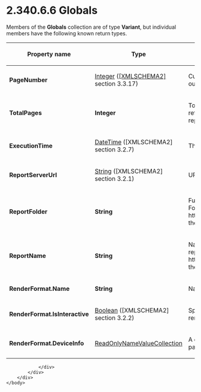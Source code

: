 <html dir="LTR" xmlns:mshelp="http://msdn.microsoft.com/mshelp" xmlns:ddue="http://ddue.schemas.microsoft.com/authoring/2003/5" xmlns:xlink="http://www.w3.org/1999/xlink" xmlns:tool="http://www.microsoft.com/tooltip">
    <head>
        <meta http-equiv="Content-Type" content="text/html; CHARSET=utf-8"></meta>
        <meta name="save" content="history"></meta>
        <title>2.340.6.6 Globals</title>
        <xml>
            <mshelp:toctitle title="2.340.6.6 Globals"></mshelp:toctitle>
            <mshelp:rltitle title="[MS-RDL]: Globals"></mshelp:rltitle>
            <mshelp:keyword index="A" term="381824cf-4274-444d-a63e-d2d6a7527f68"></mshelp:keyword>
            <mshelp:attr name="DCSext.ContentType" value="open specification"></mshelp:attr>
            <mshelp:attr name="AssetID" value="381824cf-4274-444d-a63e-d2d6a7527f68"></mshelp:attr>
            <mshelp:attr name="TopicType" value="kbRef"></mshelp:attr>
            <mshelp:attr name="DCSext.Title" value="[MS-RDL]: Globals" />
        </xml>
    </head>
    <body>
        <div id="header">
            <h1 class="heading">2.340.6.6 Globals</h1>
        </div>
        <div id="mainSection">
            <div id="mainBody">
                <div id="allHistory" class="saveHistory"></div>
                <div id="sectionSection0" class="section" name="collapseableSection">
                    

<p>Members of the <b>Globals</b> collection are of type <b>Variant</b>,
but individual members have the following known return types.</p>

<table>
 <thead>
  <tr>
   <th>
   <p>Property name</p>
   </th>
   <th>
   <p>Type</p>
   </th>
   <th>
   <p>Specification</p>
   </th>
  </tr>
 </thead>
 <tr>
  <td>
  <p><b>PageNumber</b></p>
  </td>
  <td>
  <p><a href="176fbb59-c3e2-430c-b1bb-37fd15df813e.html">Integer</a>
  (<a href="https://go.microsoft.com/fwlink/?LinkId=90610">[XMLSCHEMA2]</a>
  section 3.3.17)</p>
  </td>
  <td>
  <p>Current page number. The member MUST NOT be referenced
  outside of the page header or page footer of the report.</p>
  </td>
 </tr>
 <tr>
  <td>
  <p><b>TotalPages</b></p>
  </td>
  <td>
  <p><b>Integer</b></p>
  </td>
  <td>
  <p>Total number of pages in the report. The member MUST
  NOT be referenced outside of the page header or page footer of the report.</p>
  </td>
 </tr>
 <tr>
  <td>
  <p><b>ExecutionTime</b></p>
  </td>
  <td>
  <p><a href="d3b6da93-3935-4a28-8521-268d6f7f9a9d.html">DateTime</a>
  ([XMLSCHEMA2] section 3.2.7)</p>
  </td>
  <td>
  <p>The date and time at which the report began executing.</p>
  </td>
 </tr>
 <tr>
  <td>
  <p><b>ReportServerUrl</b></p>
  </td>
  <td>
  <p><a href="1ed81ef3-a683-45e3-aaad-bd2bbe71bc3d.html">String</a>
  ([XMLSCHEMA2] section 3.2.1)</p>
  </td>
  <td>
  <p>URL to the report server, such as
  http://reportserver/reports.</p>
  </td>
 </tr>
 <tr>
  <td>
  <p><b>ReportFolder</b></p>
  </td>
  <td>
  <p><b>String</b></p>
  </td>
  <td>
  <p>Full path on the report server to the folder
  containing the report. For example, for the report
  http://reportserver/reports/salesreports/budgeting/currentbudget, the <b>ReportFolder</b>
  is /salesreports/budgeting.</p>
  </td>
 </tr>
 <tr>
  <td>
  <p><b>ReportName</b></p>
  </td>
  <td>
  <p><b>String</b></p>
  </td>
  <td>
  <p>Name of the report in the report catalog. For example,
  for the report
  http://reportserver/reports/salesreports/budgeting/currentbudget, the <b>ReportName</b>
  is &quot;currentbudget&quot;.</p>
  </td>
 </tr>
 <tr>
  <td>
  <p><b>RenderFormat.Name</b></p>
  </td>
  <td>
  <p><b>String</b></p>
  </td>
  <td>
  <p>Name of the renderer.<a id="Appendix_A_Target_191"></a><a href="1fe5fd87-2de5-4b2c-b762-5a4fd1373621.html#Appendix_A_191" aria-label="Product behavior note 191">&lt;191&gt;</a></p>
  </td>
 </tr>
 <tr>
  <td>
  <p><b>RenderFormat.IsInteractive</b></p>
  </td>
  <td>
  <p><a href="4802fa14-3619-43fa-9898-3acab160a24c.html">Boolean</a>
  ([XMLSCHEMA2] section 3.2.2)</p>
  </td>
  <td>
  <p>Specifies whether the current user request is for an
  interactive rendering format.</p>
  </td>
 </tr>
 <tr>
  <td>
  <p><b>RenderFormat.DeviceInfo</b></p>
  </td>
  <td>
  <p><a href="57adb050-131f-4df5-ad41-27d0cb438104.html">ReadOnlyNameValueCollection</a></p>
  </td>
  <td>
  <p>A collection that holds the keys and values of the <a href="b2482b3f-74ab-4ca8-a9e5-c07955011743.html#gt_6556f00b-c41e-4b9c-af3e-65114dfa431e">deviceinfo</a> parameters of
  the current rendering request.<a id="Appendix_A_Target_192"></a><a href="1fe5fd87-2de5-4b2c-b762-5a4fd1373621.html#Appendix_A_192" aria-label="Product behavior note 192">&lt;192&gt;</a></p>
  </td>
 </tr>
</table>

<p> </p>


                </div>
            </div>
        </div>
    </body>
</html>